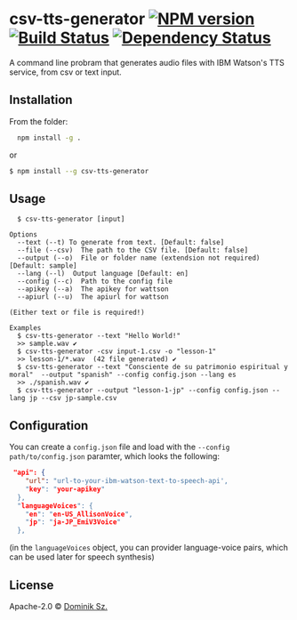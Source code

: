 # csv-tts-generator [![NPM version][npm-image]][npm-url] [![Build Status][travis-image]][travis-url] [![Dependency Status][daviddm-image]][daviddm-url]

>

A command line probram that generates audio files with IBM Watson's TTS service, from csv or text input.

## Installation

From the folder:

```sh
  npm install -g .
```

or

```sh
$ npm install --g csv-tts-generator
```

## Usage

```
  $ csv-tts-generator [input]

Options
  --text (--t) To generate from text. [Default: false]
  --file (--csv)  The path to the CSV file. [Default: false]
  --output (--o)  File or folder name (extendsion not required) [Default: sample]
  --lang (--l)  Output language [Default: en]
  --config (--c)  Path to the config file
  --apikey (--a)  The apikey for wattson
  --apiurl (--u)  The apiurl for wattson

(Either text or file is required!)

Examples
  $ csv-tts-generator --text "Hello World!"
  >> sample.wav ✔
  $ csv-tts-generator -csv input-1.csv -o "lesson-1"
  >> lesson-1/*.wav  (42 file generated) ✔
  $ csv-tts-generator --text "Consciente de su patrimonio espiritual y moral"  --output "spanish" --config config.json --lang es
  >> ./spanish.wav ✔
  $ csv-tts-generator --output "lesson-1-jp" --config config.json --lang jp --csv jp-sample.csv
```

## Configuration

You can create a `config.json` file and load with the `--config path/to/config.json` paramter, which looks the following:

```json
 "api": {
    "url": "url-to-your-ibm-watson-text-to-speech-api',
    "key": "your-apikey"
  },
  "languageVoices": {
    "en": "en-US_AllisonVoice",
    "jp": "ja-JP_EmiV3Voice"
  },

```

(in the `languageVoices` object, you can provider language-voice pairs, which can be used later for speech synthesis)

## License

Apache-2.0 © [Dominik Sz.]()

[npm-image]: https://badge.fury.io/js/csv-tts-generator.svg
[npm-url]: https://npmjs.org/package/csv-tts-generator
[travis-image]: https://travis-ci.com/dominikdotsat/csv-tts-generator.svg?branch=master
[travis-url]: https://travis-ci.com/dominikdotsat/csv-tts-generator
[daviddm-image]: https://david-dm.org/dominikdotsat/csv-tts-generator.svg?theme=shields.io
[daviddm-url]: https://david-dm.org/dominikdotsat/csv-tts-generator
